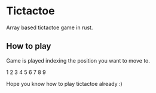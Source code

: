 # Tictactoe

Array based tictactoe game in rust.

## How to play

Game is played indexing the position you want to move to.

1 2 3
4 5 6
7 8 9

Hope you know how to play tictactoe already :)
